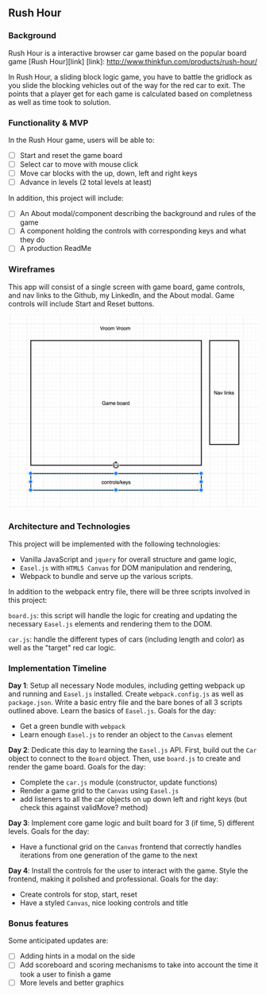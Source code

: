 ## Rush Hour

### Background

Rush Hour is a interactive browser car game based on the popular board game [Rush Hour][link]
[link]: http://www.thinkfun.com/products/rush-hour/

In Rush Hour, a sliding block logic game, you have to battle the gridlock as you slide the blocking vehicles out of the way for the red car to exit. The points that a player get for each game is calculated based on completness as well as time took to solution.

### Functionality & MVP  

In the Rush Hour game, users will be able to:

- [ ] Start and reset the game board
- [ ] Select car to move with mouse click
- [ ] Move car blocks with the up, down, left and right keys
- [ ] Advance in levels (2 total levels at least)

In addition, this project will include:

- [ ] An About modal/component describing the background and rules of the game
- [ ] A component holding the controls with corresponding keys and what they do
- [ ] A production ReadMe

### Wireframes

This app will consist of a single screen with game board, game controls, and nav links to the Github, my LinkedIn,
and the About modal.  Game controls will include Start and Reset buttons.

![wireframes](./wireframe.png)

### Architecture and Technologies

This project will be implemented with the following technologies:

- Vanilla JavaScript and `jquery` for overall structure and game logic,
- `Easel.js` with `HTML5 Canvas` for DOM manipulation and rendering,
- Webpack to bundle and serve up the various scripts.

In addition to the webpack entry file, there will be three scripts involved in this project:

`board.js`: this script will handle the logic for creating and updating the necessary `Easel.js` elements and rendering them to the DOM.

`car.js`: handle the different types of cars (including length and color) as well as the "target" red car logic.

### Implementation Timeline

**Day 1**: Setup all necessary Node modules, including getting webpack up and running and `Easel.js` installed.  Create `webpack.config.js` as well as `package.json`.  Write a basic entry file and the bare bones of all 3 scripts outlined above.  Learn the basics of `Easel.js`.  Goals for the day:

- Get a green bundle with `webpack`
- Learn enough `Easel.js` to render an object to the `Canvas` element

**Day 2**: Dedicate this day to learning the `Easel.js` API.  First, build out the `Car` object to connect to the `Board` object.  Then, use `board.js` to create and render the game board. Goals for the day:

- Complete the `car.js` module (constructor, update functions)
- Render a game grid to the `Canvas` using `Easel.js`
- add listeners to all the car objects on up down left and right keys (but check this against validMove? method)

**Day 3**: Implement core game logic and built board for 3 (if time, 5) different levels.  Goals for the day:

- Have a functional grid on the `Canvas` frontend that correctly handles iterations from one generation of the game to the next

**Day 4**: Install the controls for the user to interact with the game.  Style the frontend, making it polished and professional.  Goals for the day:

- Create controls for stop, start, reset
- Have a styled `Canvas`, nice looking controls and title


### Bonus features

Some anticipated updates are:

- [ ] Adding hints in a modal on the side
- [ ] Add scoreboard and scoring mechanisms to take into account the time it took a user to finish a game
- [ ] More levels and better graphics
